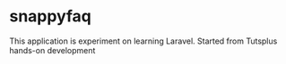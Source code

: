 snappyfaq
=========

This application is experiment on learning Laravel. Started from Tutsplus hands-on development
